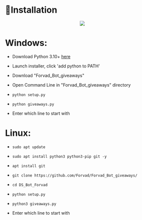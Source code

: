 ﻿
🧾Installation
===================================
<p align="center">
  <img src="https://lh3.googleusercontent.com/lNdvGGQwXUEZEgPqEKjdl7hSROc7ye4f72Vzn8fo93UQOkwbwyXDRCKcjGiHcUZKouw">
</p>

# Windows:


 * Download Python 3.10+ [here](https://www.python.org/downloads) 

 * Launch installer, click 'add python to PATH'

 * Download "Forvad_Bot_giveaways"

 * Open Command Line in "Forvad_Bot_giveaways" directory

 * `python setup.py` 

 * `python giveaways.py`

 * Enter which line to start with


# Linux:


* `sudo apt update`

* `sudo apt install python3 python3-pip git -y`

* `apt install git`

* `git clone https://github.com/Forvad/Forvad_Bot_giveaways/`

* `cd DS_Bot_Forvad`

* `python setup.py` 

* `python3 giveaways.py`

* Enter which line to start with


